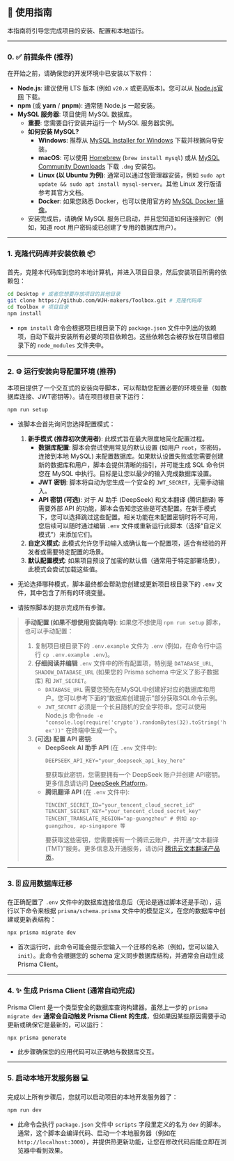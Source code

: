 ## 🚀 使用指南

本指南将引导您完成项目的安装、配置和本地运行。

---

### 0. ✅ 前提条件 (推荐)

在开始之前，请确保您的开发环境中已安装以下软件：

* **Node.js**: 建议使用 LTS 版本 (例如 `v20.x` 或更高版本)。您可以从 [Node.js官网](https://nodejs.org/) 下载。
* **npm** (或 **yarn** / **pnpm**): 通常随 Node.js 一起安装。
* **MySQL 服务器**: 项目使用 MySQL 数据库。
    * **重要**: 您需要自行安装并运行一个 MySQL 服务器实例。
    * **如何安装 MySQL?**
        * **Windows**: 推荐从 [MySQL Installer for Windows](https://dev.mysql.com/downloads/installer/) 下载并根据向导安装。
        * **macOS**: 可以使用 [Homebrew](https://brew.sh/) (`brew install mysql`) 或从 [MySQL Community Downloads](https://dev.mysql.com/downloads/mysql/) 下载 `.dmg` 安装包。
        * **Linux (以 Ubuntu 为例)**: 通常可以通过包管理器安装，例如 `sudo apt update && sudo apt install mysql-server`。其他 Linux 发行版请参考其官方文档。
        * **Docker**: 如果您熟悉 Docker，也可以使用官方的 [MySQL Docker 镜像](https://hub.docker.com/_/mysql)。
    * 安装完成后，请确保 MySQL 服务已启动，并且您知道如何连接到它（例如，知道 root 用户密码或已创建了专用的数据库用户）。

---

### 1. 克隆代码库并安装依赖 📦

首先，克隆本代码库到您的本地计算机，并进入项目目录，然后安装项目所需的依赖包：

```bash
cd Desktop # 或者您想要存放项目的其他目录
git clone https://github.com/WJH-makers/Toolbox.git # 克隆代码库
cd Toolbox # 项目目录
npm install
```

* `npm install` 命令会根据项目根目录下的 `package.json` 文件中列出的依赖项，自动下载并安装所有必要的项目依赖包。这些依赖包会被存放在项目根目录下的 `node_modules` 文件夹中。

---

### 2. ⚙️ 运行安装向导配置环境 (推荐)

本项目提供了一个交互式的安装向导脚本，可以帮助您配置必要的环境变量（如数据库连接、JWT密钥等）。请在项目根目录下运行：

```bash
npm run setup
```

* 该脚本会首先询问您选择配置模式：
    1.  **新手模式 (推荐初次使用者)**: 此模式旨在最大限度地简化配置过程。
        * **数据库配置**: 脚本会尝试使用常见的默认设置 (如用户 `root`，空密码，连接到本地 MySQL) 来配置数据库。如果默认设置失败或您需要创建新的数据库和用户，脚本会提供清晰的指引，并可能生成 SQL 命令供您在 MySQL 中执行。目标是让您以最少的输入完成数据库设置。
        * **JWT 密钥**: 脚本将自动为您生成一个安全的 `JWT_SECRET`，无需手动输入。
        * **API 密钥 (可选)**: 对于 AI 助手 (DeepSeek) 和文本翻译 (腾讯翻译) 等需要外部 API 的功能，脚本会告知您这些是可选配置。在新手模式下，您可以选择跳过这些配置。相关功能在未配置密钥时将不可用，您后续可以随时通过编辑 `.env` 文件或重新运行此脚本（选择“自定义模式”）来添加它们。
    2.  **自定义模式**: 此模式允许您手动输入或确认每一个配置项，适合有经验的开发者或需要特定配置的场景。
    3.  **默认配置模式**: 如果项目预设了加密的默认值（通常用于特定部署场景），此模式会尝试加载这些值。

* 无论选择哪种模式，脚本最终都会帮助您创建或更新项目根目录下的 `.env` 文件，其中包含了所有的环境变量。
* 请按照脚本的提示完成所有步骤。

> **手动配置 (如果不想使用安装向导)**:
> 如果您不想使用 `npm run setup` 脚本，也可以手动配置：
> 1.  复制项目根目录下的 `.env.example` 文件为 `.env` (例如，在命令行中运行 `cp .env.example .env`)。
> 2.  **仔细阅读并编辑** `.env` 文件中的所有配置项，特别是 `DATABASE_URL`, `SHADOW_DATABASE_URL` (如果您的 Prisma schema 中定义了影子数据库) 和 `JWT_SECRET`。
>     * `DATABASE_URL` 需要您预先在MySQL中创建好对应的数据库和用户。您可以参考下面的“数据库创建提示”部分获取SQL命令示例。
>     * `JWT_SECRET` 必须是一个长且随机的安全字符串。您可以使用 Node.js 命令`node -e "console.log(require('crypto').randomBytes(32).toString('hex'))"` 在终端中生成一个。
> 3.  **(可选) 配置 API 密钥**:
>     * **DeepSeek AI 助手 API** (在 `.env` 文件中):
>         ```env
>         DEEPSEEK_API_KEY="your_deepseek_api_key_here"
>         ```
>         要获取此密钥，您需要拥有一个 DeepSeek 账户并创建 API密钥。更多信息请访问 [DeepSeek Platform](https://platform.deepseek.com/)。
>     * **腾讯翻译 API** (在 `.env` 文件中):
>         ```env
>         TENCENT_SECRET_ID="your_tencent_cloud_secret_id"
>         TENCENT_SECRET_KEY="your_tencent_cloud_secret_key"
>         TENCENT_TRANSLATE_REGION="ap-guangzhou" # 例如 ap-guangzhou, ap-singapore 等
>         ```
>         要获取这些密钥，您需要拥有一个腾讯云账户，并开通“文本翻译 (TMT)”服务。更多信息及开通服务，请访问 [腾讯云文本翻译产品页](https://cloud.tencent.com/product/tmt)。

---

### 3. 🗄️ 应用数据库迁移

在正确配置了 `.env` 文件中的数据库连接信息后（无论是通过脚本还是手动），运行以下命令来根据 `prisma/schema.prisma` 文件中的模型定义，在您的数据库中创建或更新表结构：

```bash
npx prisma migrate dev
```

* 首次运行时，此命令可能会提示您输入一个迁移的名称（例如，您可以输入 `init`）。此命令会根据您的 schema 定义同步数据库结构，并通常会自动生成 Prisma Client。

---

### 4. ✨ 生成 Prisma Client (通常自动完成)

Prisma Client 是一个类型安全的数据库查询构建器。虽然上一步的 `prisma migrate dev` **通常会自动触发 Prisma Client 的生成**，但如果因某些原因需要手动更新或确保它是最新的，可以运行：

```bash
npx prisma generate
```

* 此步骤确保您的应用代码可以正确地与数据库交互。

---

### 5. 启动本地开发服务器 💻

完成以上所有步骤后，您就可以启动项目的本地开发服务器了：

```bash
npm run dev
```

* 此命令会执行 `package.json` 文件中 `scripts` 字段里定义的名为 `dev` 的脚本。通常，这个脚本会编译代码、启动一个本地服务器（例如在 `http://localhost:3000`），并提供热更新功能，让您在修改代码后能立即在浏览器中看到效果。
